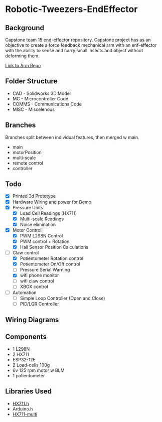 # Robotic-Tweezers-EndEffector

## Background
Capstone team 15 end-effector repository.
Capstone project has as an objective to create a force feedback mechanical arm with an enf-effector with the ability to sense and carry small insects and object without deforming them.

[Link to Arm Repo](https://github.com/JakeCronin1997/robot-tweezers)

## Folder Structure
- CAD - Solidworks 3D Model
- MC - Microcontroller Code
- COMMS - Communications Code
- MISC - Miscelenous

## Branches
Branches split between individual features, then merged w main.
- main
- motorPosition
- multi-scale
- remote control
- controller


## Todo
- [x] Printed 3d Prototype
- [x] Hardware Wiring and power for Demo
- [x] Pressure Units
    - [x] Load Cell Readings (HX711)
    - [x] Multi-scale Readings
    - [x] Noise elimination
- [x] Motor Controll
    - [x] PWM L298N Control
    - [x] PWM control + Rotation
    - [x] Hall Sensor Position Calculations
- [ ] Claw control
    - [x] Potientometer Rotation control
    - [x] Potientometer On/Off control
    - [ ] Pressure Serial Warning
    - [x] wifi phone monitor
    - [ ] wifi claw control
    - [ ] XBOX control
- [ ] Automation
    - [ ] Simple Loop Controller (Open and Close)
    - [ ] PID/LQR Controller

## Wiring Diagrams

## Components
- 1 L298N
- 2 HX711
- ESP32-12E
- 2 Load-cells 100g
- 6v 125 rpm motor w BLM
- 1 potientometer

## Libraries Used
- [HX711.h](https://github.com/bogde/HX711)
- Arduino.h
- [HX711-multi](https://github.com/compugician/HX711-multi)
